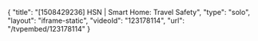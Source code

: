 {
    "title": "[1508429236] HSN | Smart Home: Travel Safety",
    "type": "solo",
    "layout": "iframe-static",
    "videoId": "123178114",
    "url": "\/tvpembed\/123178114"
}